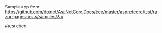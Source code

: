 Sample app from: https://github.com/dotnet/AspNetCore.Docs/tree/master/aspnetcore/test/razor-pages-tests/samples/3.x

#test ci/cd
